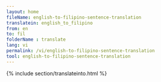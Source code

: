 ```yaml
---
layout: home
fileName: english-to-filipino-sentence-translation
translatein: english_to_filipino
from: en
to: fil
folderName : translate
lang: vi
permalink: /vi/english-to-filipino-sentence-translation
tool: english-to-filipino-sentence-translation
---
```

{% include section/translateinto.html %}